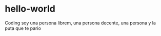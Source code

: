 # hello-world
Coding
soy una persona librem, una  persona decente, una persona y la puta que te pario
